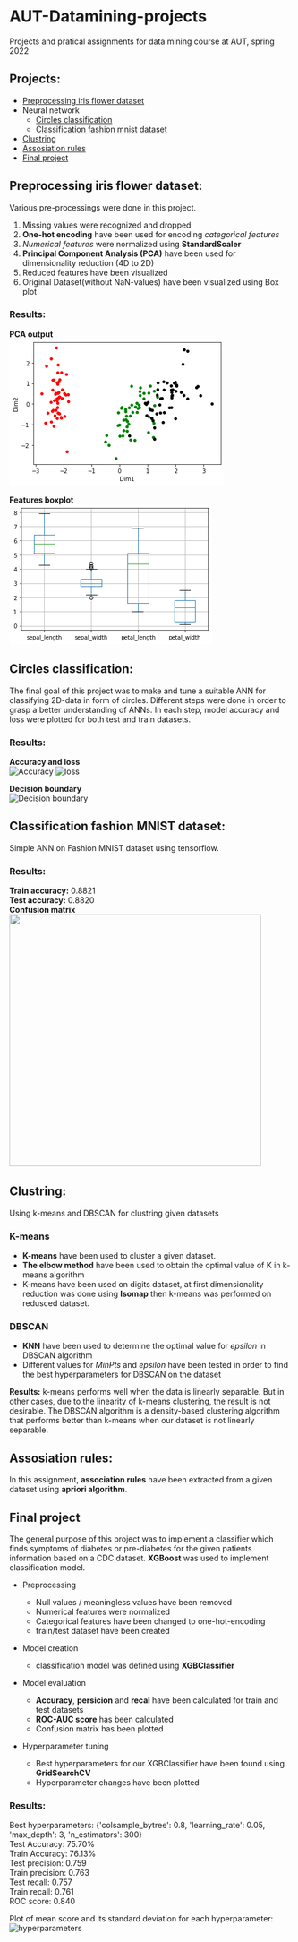 # AUT-Datamining-projects
Projects and pratical assignments for data mining course at AUT, spring 2022

## Projects:
- [Preprocessing iris flower dataset](https://github.com/hedzd/AUT-Datamining-projects/tree/main/Preprocess_IRIS_dataset)
- Neural network
     - [Circles classification](https://github.com/hedzd/AUT-Datamining-projects/blob/main/Neural_Network/circles_classification.ipynb)  
     - [Classification fashion mnist dataset ](https://github.com/hedzd/AUT-Datamining-projects/blob/main/Neural_Network/fashion_mnist.ipynb)
- [Clustring](https://github.com/hedzd/AUT-Datamining-projects/tree/main/Clustering)
-  [Assosiation rules](https://github.com/hedzd/AUT-Datamining-projects/tree/main/Association_Rules)
-  [Final project](https://github.com/hedzd/AUT-Datamining-projects/tree/main/Final_Project)

## Preprocessing iris flower dataset:
Various pre-processings were done in this project.
1. Missing values were recognized and dropped
2. **One-hot encoding** have been used for encoding _categorical features_
3. _Numerical features_ were normalized using **StandardScaler** 
4. **Principal Component Analysis (PCA)** have been used for dimensionality reduction (4D to 2D)
5. Reduced features have been visualized
6. Original Dataset(without NaN-values) have been visualized using Box plot
### Results:
**PCA output**  
![PCA output plot](Preprocess_IRIS_dataset/assets/PCA_plot.png)
  
  
**Features boxplot**  
![Features boxplot](Preprocess_IRIS_dataset/assets/boxplot.png)
## Circles classification:
The final goal of this project was to make and tune a suitable ANN for classifying 2D-data in form of circles.
Different steps were done in order to grasp a better understanding of ANNs. In each step, model accuracy and loss were plotted for both test and train datasets.
### Results:
**Accuracy and loss**  
![Accuracy](https://i.ibb.co/P46yNz1/plot3.png)
![loss](https://i.ibb.co/dQjfTd7/plot1.png)  

**Decision boundary**  
![Decision boundary](https://i.ibb.co/Cs1dDHS/plot2.png)

## Classification fashion MNIST dataset:
Simple ANN on Fashion MNIST dataset using tensorflow.
### Results:
**Train accuracy:** 0.8821  
**Test accuracy:** 0.8820  
**Confusion matrix**  
<img src="https://i.ibb.co/xmLfT0Z/plot4.png" width="450" height="450">

## Clustring:
Using k-means and DBSCAN for clustring given datasets  
### K-means
- **K-means** have been used to cluster a given dataset. 
- **The elbow method** have been used to obtain the optimal value of K in k-means algorithm
- K-means have been used on digits dataset, at first dimensionality reduction was done using **Isomap** then k-means was performed on redusced dataset.  
### DBSCAN
- **KNN** have been used to determine the optimal value for _epsilon_ in DBSCAN algorithm
- Different values for _MinPts_ and _epsilon_ have been tested in order to find the best hyperparameters for DBSCAN on the dataset  

**Results:**
k-means performs well when the data is linearly separable. But in other cases, due to the linearity of k-means clustering, the result is not desirable.
The DBSCAN algorithm is a density-based clustering algorithm that performs better than k-means when our dataset is not linearly separable.
## Assosiation rules:
In this assignment, **association rules** have been extracted from a given dataset using **apriori algorithm**.  

## Final project
The general purpose of this project was to implement a classifier which finds symptoms of diabetes or pre-diabetes for the given patients information based on a CDC dataset. **XGBoost** was used to implement classification model.
- Preprocessing
     - Null values / meaningless values have been removed
     - Numerical features were normalized
     - Categorical features have been changed to one-hot-encoding
     - train/test dataset have been created
- Model creation
     - classification model was defined using **XGBClassifier**
- Model evaluation
     - **Accuracy**, **persicion** and **recal**  have been calculated for train and test datasets
     - **ROC-AUC score** has been calculated
     - Confusion matrix has been plotted

- Hyperparameter tuning 
     - Best hyperparameters for our XGBClassifier have been found using **GridSearchCV**
     - Hyperparameter changes have been plotted 
     
### Results:  
Best hyperparameters: {'colsample_bytree': 0.8, 'learning_rate': 0.05, 'max_depth': 3, 'n_estimators': 300}  
Test Accuracy: 75.70%  
Train Accuracy: 76.13%  
Test precision:  0.759  
Train precision:  0.763  
Test recall:  0.757  
Train recall:  0.761  
ROC score:  0.840  
  
Plot of mean score and its standard deviation for each hyperparameter:
![hyperparameters](https://i.ibb.co/JkqKL8J/plot5.png)
